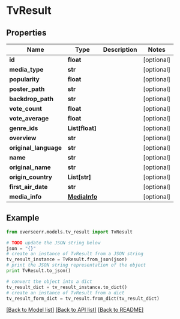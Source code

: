 # TvResult


## Properties
Name | Type | Description | Notes
------------ | ------------- | ------------- | -------------
**id** | **float** |  | [optional] 
**media_type** | **str** |  | [optional] 
**popularity** | **float** |  | [optional] 
**poster_path** | **str** |  | [optional] 
**backdrop_path** | **str** |  | [optional] 
**vote_count** | **float** |  | [optional] 
**vote_average** | **float** |  | [optional] 
**genre_ids** | **List[float]** |  | [optional] 
**overview** | **str** |  | [optional] 
**original_language** | **str** |  | [optional] 
**name** | **str** |  | [optional] 
**original_name** | **str** |  | [optional] 
**origin_country** | **List[str]** |  | [optional] 
**first_air_date** | **str** |  | [optional] 
**media_info** | [**MediaInfo**](MediaInfo.md) |  | [optional] 

## Example

```python
from overseerr.models.tv_result import TvResult

# TODO update the JSON string below
json = "{}"
# create an instance of TvResult from a JSON string
tv_result_instance = TvResult.from_json(json)
# print the JSON string representation of the object
print TvResult.to_json()

# convert the object into a dict
tv_result_dict = tv_result_instance.to_dict()
# create an instance of TvResult from a dict
tv_result_form_dict = tv_result.from_dict(tv_result_dict)
```
[[Back to Model list]](../README.md#documentation-for-models) [[Back to API list]](../README.md#documentation-for-api-endpoints) [[Back to README]](../README.md)


